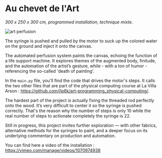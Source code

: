 # Au chevet de l'Art

_300 x 250 x 300 cm, programmed installation, technique mixte._

![art perfusion](https://github.com/user-attachments/assets/f105a398-e6a2-488f-9e91-fb64922e0a33)

The syringe is pushed and pulled by the motor to suck up the colored water on the ground and inject it onto the canvas.

The automated perfusion system paints the canvas, echoing the function of a life support machine.
It explores themes of the augmented body, finitude, and the automation of the artist’s gesture,
while - with a ton of humor - referencing the so-called 'death of painting'.

In the `main.py` file, you’ll find the code that drives the motor's steps.
It calls the two other files that are part of the physical computing course at La Villa Arson : https://github.com/jlp6k/art-programming_physical-computing/.

The hardest part of the project is actually fixing the threaded rod perfectly onto the wood.
It’s very difficult to center it so the syringe is pushed correctly.
That's the reason why the number of steps is only 10 while the real number of steps to actionate completely the syringe is 22. 

Still in progress, this project invites further exploration — with other fabrics, alternative methods for the syringes to paint,
and a deeper focus on its underlying commentary on production and automation.

You can find here a video of the installation : https://vimeo.com/manage/videos/1070974938
